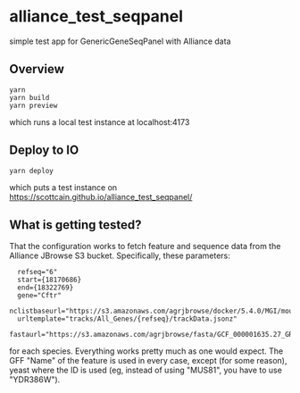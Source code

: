 # alliance_test_seqpanel
simple test app for GenericGeneSeqPanel with Alliance data

## Overview

    yarn
    yarn build
    yarn preview

which runs a local test instance at localhost:4173

## Deploy to IO

    yarn deploy

which puts a test instance on https://scottcain.github.io/alliance_test_seqpanel/

## What is getting tested?

That the configuration works to fetch feature and sequence data from 
the Alliance JBrowse S3 bucket.  Specifically, these parameters:

      refseq="6"
      start={18170686}
      end={18322769}
      gene="Cftr"
      nclistbaseurl="https://s3.amazonaws.com/agrjbrowse/docker/5.4.0/MGI/mouse/"
      urltemplate="tracks/All_Genes/{refseq}/trackData.jsonz"
      fastaurl="https://s3.amazonaws.com/agrjbrowse/fasta/GCF_000001635.27_GRCm39_genomic.fna.gz"

for each species. Everything works pretty much as one would expect. The GFF "Name" of the
feature is used in every case, except (for some reason), yeast where the ID is used
(eg, instead of using "MUS81", you have to use "YDR386W").
